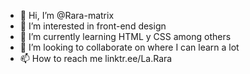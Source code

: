 - 👋 Hi, I’m @Rara-matrix
- 👀 I’m interested in front-end design
- 🌱 I’m currently learning HTML y CSS among others
- 💞️ I’m looking to collaborate on where I can learn a lot
- 📫 How to reach me linktr.ee/La.Rara

<!---
Rara-matrix/Rara-matrix is a ✨ special ✨ repository because its `README.md` (this file) appears on your GitHub profile.
You can click the Preview link to take a look at your changes.
--->
